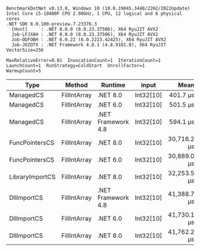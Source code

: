 ```

BenchmarkDotNet v0.13.8, Windows 10 (10.0.19045.3448/22H2/2022Update)
Intel Core i5-10400F CPU 2.90GHz, 1 CPU, 12 logical and 6 physical cores
.NET SDK 8.0.100-preview.7.23376.3
  [Host]     : .NET 8.0.0 (8.0.23.37506), X64 RyuJIT AVX2
  Job-LFJXAH : .NET 8.0.0 (8.0.23.37506), X64 RyuJIT AVX2
  Job-ODFOBH : .NET 6.0.22 (6.0.2223.42425), X64 RyuJIT AVX2
  Job-JOZOTX : .NET Framework 4.8.1 (4.8.9181.0), X64 RyuJIT VectorSize=256

MaxRelativeError=0.01  InvocationCount=1  IterationCount=1  
LaunchCount=1  RunStrategy=ColdStart  UnrollFactor=1  
WarmupCount=5  

```
| Type            | Method       | Runtime            | input     | Mean        | Error | Median      | Min         | Max         | Allocated |
|---------------- |------------- |------------------- |---------- |------------:|------:|------------:|------------:|------------:|----------:|
| ManagedCS       | FillIntArray | .NET 8.0           | Int32[10] |    401.7 μs |    NA |    401.7 μs |    401.7 μs |    401.7 μs |     400 B |
| ManagedCS       | FillIntArray | .NET 6.0           | Int32[10] |    501.5 μs |    NA |    501.5 μs |    501.5 μs |    501.5 μs |     640 B |
| ManagedCS       | FillIntArray | .NET Framework 4.8 | Int32[10] |    594.1 μs |    NA |    594.1 μs |    594.1 μs |    594.1 μs |         - |
| FuncPointersCS  | FillIntArray | .NET 8.0           | Int32[10] | 30,716.2 μs |    NA | 30,716.2 μs | 30,716.2 μs | 30,716.2 μs |     400 B |
| FuncPointersCS  | FillIntArray | .NET 6.0           | Int32[10] | 30,889.0 μs |    NA | 30,889.0 μs | 30,889.0 μs | 30,889.0 μs |     640 B |
| LibraryImportCS | FillIntArray | .NET 8.0           | Int32[10] | 32,253.5 μs |    NA | 32,253.5 μs | 32,253.5 μs | 32,253.5 μs |     400 B |
| DllImportCS     | FillIntArray | .NET Framework 4.8 | Int32[10] | 41,388.7 μs |    NA | 41,388.7 μs | 41,388.7 μs | 41,388.7 μs |         - |
| DllImportCS     | FillIntArray | .NET 6.0           | Int32[10] | 41,730.1 μs |    NA | 41,730.1 μs | 41,730.1 μs | 41,730.1 μs |     640 B |
| DllImportCS     | FillIntArray | .NET 8.0           | Int32[10] | 41,762.2 μs |    NA | 41,762.2 μs | 41,762.2 μs | 41,762.2 μs |     400 B |
